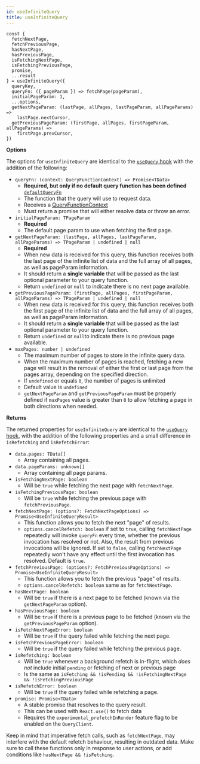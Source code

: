 ```yaml
---
id: useInfiniteQuery
title: useInfiniteQuery
---
```


```tsx
const {
  fetchNextPage,
  fetchPreviousPage,
  hasNextPage,
  hasPreviousPage,
  isFetchingNextPage,
  isFetchingPreviousPage,
  promise,
  ...result
} = useInfiniteQuery({
  queryKey,
  queryFn: ({ pageParam }) => fetchPage(pageParam),
  initialPageParam: 1,
  ...options,
  getNextPageParam: (lastPage, allPages, lastPageParam, allPageParams) =>
    lastPage.nextCursor,
  getPreviousPageParam: (firstPage, allPages, firstPageParam, allPageParams) =>
    firstPage.prevCursor,
})
```

**Options**

The options for `useInfiniteQuery` are identical to the [`useQuery` hook](../../reference/useQuery.md) with the addition of the following:

- `queryFn: (context: QueryFunctionContext) => Promise<TData>`
  - **Required, but only if no default query function has been defined** [`defaultQueryFn`](../../guides/default-query-function.md)
  - The function that the query will use to request data.
  - Receives a [QueryFunctionContext](../../guides/query-functions.md#queryfunctioncontext)
  - Must return a promise that will either resolve data or throw an error.
- `initialPageParam: TPageParam`
  - **Required**
  - The default page param to use when fetching the first page.
- `getNextPageParam: (lastPage, allPages, lastPageParam, allPageParams) => TPageParam | undefined | null`
  - **Required**
  - When new data is received for this query, this function receives both the last page of the infinite list of data and the full array of all pages, as well as pageParam information.
  - It should return a **single variable** that will be passed as the last optional parameter to your query function.
  - Return `undefined` or `null` to indicate there is no next page available.
- `getPreviousPageParam: (firstPage, allPages, firstPageParam, allPageParams) => TPageParam | undefined | null`
  - When new data is received for this query, this function receives both the first page of the infinite list of data and the full array of all pages, as well as pageParam information.
  - It should return a **single variable** that will be passed as the last optional parameter to your query function.
  - Return `undefined` or `null`to indicate there is no previous page available.
- `maxPages: number | undefined`
  - The maximum number of pages to store in the infinite query data.
  - When the maximum number of pages is reached, fetching a new page will result in the removal of either the first or last page from the pages array, depending on the specified direction.
  - If `undefined` or equals `0`, the number of pages is unlimited
  - Default value is `undefined`
  - `getNextPageParam` and `getPreviousPageParam` must be properly defined if `maxPages` value is greater than `0` to allow fetching a page in both directions when needed.

**Returns**

The returned properties for `useInfiniteQuery` are identical to the [`useQuery` hook](../../reference/useQuery.md), with the addition of the following properties and a small difference in `isRefetching` and `isRefetchError`:

- `data.pages: TData[]`
  - Array containing all pages.
- `data.pageParams: unknown[]`
  - Array containing all page params.
- `isFetchingNextPage: boolean`
  - Will be `true` while fetching the next page with `fetchNextPage`.
- `isFetchingPreviousPage: boolean`
  - Will be `true` while fetching the previous page with `fetchPreviousPage`.
- `fetchNextPage: (options?: FetchNextPageOptions) => Promise<UseInfiniteQueryResult>`
  - This function allows you to fetch the next "page" of results.
  - `options.cancelRefetch: boolean` if set to `true`, calling `fetchNextPage` repeatedly will invoke `queryFn` every time, whether the previous
    invocation has resolved or not. Also, the result from previous invocations will be ignored. If set to `false`, calling `fetchNextPage`
    repeatedly won't have any effect until the first invocation has resolved. Default is `true`.
- `fetchPreviousPage: (options?: FetchPreviousPageOptions) => Promise<UseInfiniteQueryResult>`
  - This function allows you to fetch the previous "page" of results.
  - `options.cancelRefetch: boolean` same as for `fetchNextPage`.
- `hasNextPage: boolean`
  - Will be `true` if there is a next page to be fetched (known via the `getNextPageParam` option).
- `hasPreviousPage: boolean`
  - Will be `true` if there is a previous page to be fetched (known via the `getPreviousPageParam` option).
- `isFetchNextPageError: boolean`
  - Will be `true` if the query failed while fetching the next page.
- `isFetchPreviousPageError: boolean`
  - Will be `true` if the query failed while fetching the previous page.
- `isRefetching: boolean`
  - Will be `true` whenever a background refetch is in-flight, which _does not_ include initial `pending` or fetching of next or previous page
  - Is the same as `isFetching && !isPending && !isFetchingNextPage && !isFetchingPreviousPage`
- `isRefetchError: boolean`
  - Will be `true` if the query failed while refetching a page.
- `promise: Promise<TData>`
  - A stable promise that resolves to the query result.
  - This can be used with `React.use()` to fetch data
  - Requires the `experimental_prefetchInRender` feature flag to be enabled on the `QueryClient`.

Keep in mind that imperative fetch calls, such as `fetchNextPage`, may interfere with the default refetch behaviour, resulting in outdated data. Make sure to call these functions only in response to user actions, or add conditions like `hasNextPage && !isFetching`.
